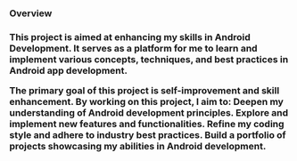 <h3>Overview<h3>

This project is aimed at enhancing my skills in Android Development. It serves as a platform for me to learn and implement various concepts, techniques, and best practices in Android app development.

The primary goal of this project is self-improvement and skill enhancement. By working on this project, I aim to:
Deepen my understanding of Android development principles.
Explore and implement new features and functionalities.
Refine my coding style and adhere to industry best practices.
Build a portfolio of projects showcasing my abilities in Android development.
